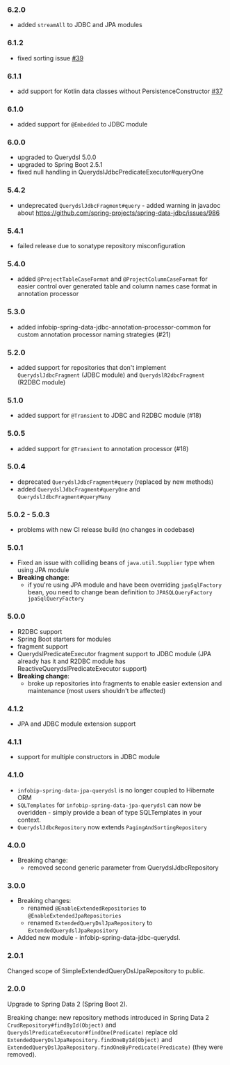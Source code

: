 ### 6.2.0

* added `streamAll` to JDBC and JPA modules

### 6.1.2
* fixed sorting issue [#39](/../../issues/39)

### 6.1.1
* add support for Kotlin data classes without PersistenceConstructor [#37](/../../issues/37)

### 6.1.0
* added support for `@Embedded` to JDBC module

### 6.0.0
* upgraded to Querydsl 5.0.0
* upgraded to Spring Boot 2.5.1
* fixed null handling in QuerydslJdbcPredicateExecutor#queryOne

### 5.4.2
* undeprecated `QuerydslJdbcFragment#query` - added warning in javadoc about https://github.com/spring-projects/spring-data-jdbc/issues/986

### 5.4.1
* failed release due to sonatype repository misconfiguration

### 5.4.0
* added `@ProjectTableCaseFormat` and `@ProjectColumnCaseFormat` for easier control over generated table and 
  column names case format in annotation processor

### 5.3.0
* added infobip-spring-data-jdbc-annotation-processor-common for custom annotation processor naming strategies (#21)

### 5.2.0
* added support for repositories that don't implement `QuerydslJdbcFragment` (JDBC module) and `QuerydslR2dbcFragment` (R2DBC module)

### 5.1.0
* added support for `@Transient` to JDBC and R2DBC module (#18)

### 5.0.5
* added support for `@Transient` to annotation processor (#18)

### 5.0.4
* deprecated `QuerydslJdbcFragment#query` (replaced by new methods)
* added `QuerydslJdbcFragment#queryOne` and `QuerydslJdbcFragment#queryMany`

### 5.0.2 - 5.0.3
* problems with new CI release build (no changes in codebase)

### 5.0.1

* Fixed an issue with colliding beans of `java.util.Supplier` type when using JPA module
* **Breaking change**:
    * if you're using JPA module and have been overriding `jpaSqlFactory` bean, you need to change bean definition to `JPASQLQueryFactory jpaSqlQueryFactory`

### 5.0.0

* R2DBC support
* Spring Boot starters for modules
* fragment support
* QuerydslPredicateExecutor fragment support to JDBC module (JPA already has it and R2DBC module has ReactiveQuerydslPredicateExecutor support)
* **Breaking change**:
    * broke up repositories into fragments to enable easier extension and maintenance (most users shouldn't be affected)

### 4.1.2

* JPA and JDBC module extension support

### 4.1.1

* support for multiple constructors in JDBC module

### 4.1.0

* `infobip-spring-data-jpa-querydsl` is no longer coupled to Hibernate ORM
* `SQLTemplates` for `infobip-spring-data-jpa-querydsl` can now be overidden - simply provide a bean of type SQLTemplates in your context.
* `QuerydslJdbcRepository` now extends `PagingAndSortingRepository`

### 4.0.0

* Breaking change:
  * removed second generic parameter from QuerydslJdbcRepository

### 3.0.0

* Breaking changes:
  * renamed `@EnableExtendedRepositories` to `@EnableExtendedJpaRepositories`
  * renamed `ExtendedQueryDslJpaRepository` to `ExtendedQuerydslJpaRepository`
* Added new module - infobip-spring-data-jdbc-querydsl.

### 2.0.1

Changed scope of SimpleExtendedQueryDslJpaRepository to public.


### 2.0.0

Upgrade to Spring Data 2 (Spring Boot 2).

Breaking change: new repository methods introduced in Spring Data 2 `CrudRepository#findById(Object)` and
`QuerydslPredicateExecutor#findOne(Predicate)` replace old `ExtendedQueryDslJpaRepository.findOneById(Object)`
and `ExtendedQueryDslJpaRepository.findOneByPredicate(Predicate)` (they were removed).
